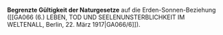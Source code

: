 
**Begrenzte Gültigkeit der Naturgesetze** auf die Erden-Sonnen-Beziehung ([[GA066 (6.) LEBEN, TOD UND SEELENUNSTERBLICHKEIT IM WELTENALL, Berlin, 22. März 1917|GA066/6]]).
